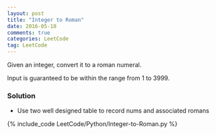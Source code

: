 ```yaml
---
layout: post
title: "Integer to Roman"
date: 2016-05-10
comments: true
categories: LeetCode
tag: LeetCode
---
```


Given an integer, convert it to a roman numeral.

Input is guaranteed to be within the range from 1 to 3999.

<!--more-->

### Solution
* Use two well designed table to record nums and associated romans

{% include_code LeetCode/Python/Integer-to-Roman.py %}
